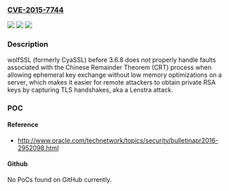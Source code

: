 ### [CVE-2015-7744](https://cve.mitre.org/cgi-bin/cvename.cgi?name=CVE-2015-7744)
![](https://img.shields.io/static/v1?label=Product&message=n%2Fa&color=blue)
![](https://img.shields.io/static/v1?label=Version&message=n%2Fa&color=blue)
![](https://img.shields.io/static/v1?label=Vulnerability&message=n%2Fa&color=brighgreen)

### Description

wolfSSL (formerly CyaSSL) before 3.6.8 does not properly handle faults associated with the Chinese Remainder Theorem (CRT) process when allowing ephemeral key exchange without low memory optimizations on a server, which makes it easier for remote attackers to obtain private RSA keys by capturing TLS handshakes, aka a Lenstra attack.

### POC

#### Reference
- http://www.oracle.com/technetwork/topics/security/bulletinapr2016-2952098.html

#### Github
No PoCs found on GitHub currently.

